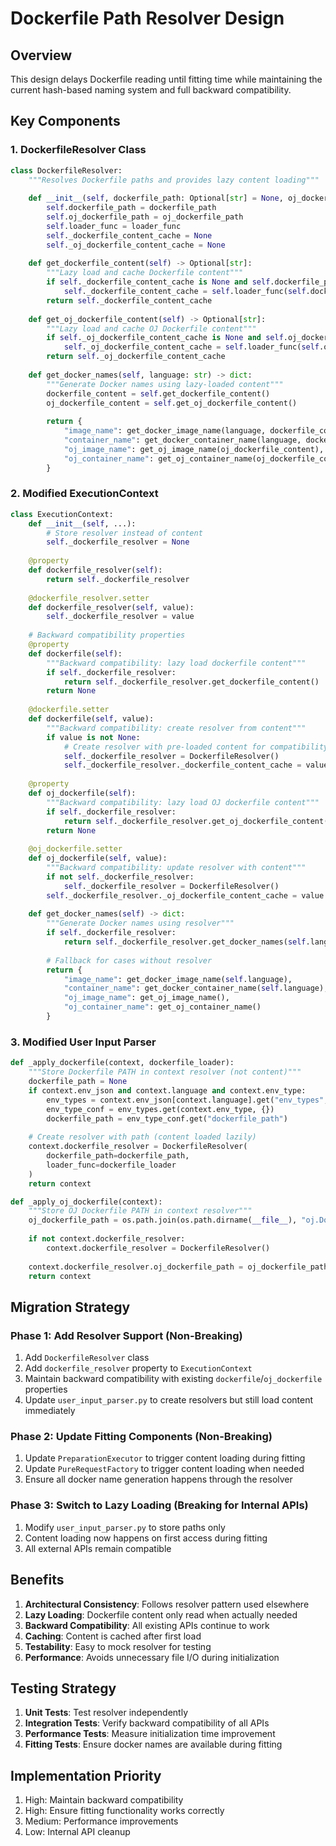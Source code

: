 # Dockerfile Path Resolver Design

## Overview
This design delays Dockerfile reading until fitting time while maintaining the current hash-based naming system and full backward compatibility.

## Key Components

### 1. DockerfileResolver Class
```python
class DockerfileResolver:
    """Resolves Dockerfile paths and provides lazy content loading"""
    
    def __init__(self, dockerfile_path: Optional[str] = None, oj_dockerfile_path: Optional[str] = None, loader_func: Callable = None):
        self.dockerfile_path = dockerfile_path
        self.oj_dockerfile_path = oj_dockerfile_path
        self.loader_func = loader_func
        self._dockerfile_content_cache = None
        self._oj_dockerfile_content_cache = None
    
    def get_dockerfile_content(self) -> Optional[str]:
        """Lazy load and cache Dockerfile content"""
        if self._dockerfile_content_cache is None and self.dockerfile_path:
            self._dockerfile_content_cache = self.loader_func(self.dockerfile_path)
        return self._dockerfile_content_cache
    
    def get_oj_dockerfile_content(self) -> Optional[str]:
        """Lazy load and cache OJ Dockerfile content"""
        if self._oj_dockerfile_content_cache is None and self.oj_dockerfile_path:
            self._oj_dockerfile_content_cache = self.loader_func(self.oj_dockerfile_path)
        return self._oj_dockerfile_content_cache
    
    def get_docker_names(self, language: str) -> dict:
        """Generate Docker names using lazy-loaded content"""
        dockerfile_content = self.get_dockerfile_content()
        oj_dockerfile_content = self.get_oj_dockerfile_content()
        
        return {
            "image_name": get_docker_image_name(language, dockerfile_content),
            "container_name": get_docker_container_name(language, dockerfile_content),
            "oj_image_name": get_oj_image_name(oj_dockerfile_content),
            "oj_container_name": get_oj_container_name(oj_dockerfile_content)
        }
```

### 2. Modified ExecutionContext
```python
class ExecutionContext:
    def __init__(self, ...):
        # Store resolver instead of content
        self._dockerfile_resolver = None
    
    @property
    def dockerfile_resolver(self):
        return self._dockerfile_resolver
    
    @dockerfile_resolver.setter 
    def dockerfile_resolver(self, value):
        self._dockerfile_resolver = value
    
    # Backward compatibility properties
    @property
    def dockerfile(self):
        """Backward compatibility: lazy load dockerfile content"""
        if self._dockerfile_resolver:
            return self._dockerfile_resolver.get_dockerfile_content()
        return None
    
    @dockerfile.setter
    def dockerfile(self, value):
        """Backward compatibility: create resolver from content"""
        if value is not None:
            # Create resolver with pre-loaded content for compatibility
            self._dockerfile_resolver = DockerfileResolver()
            self._dockerfile_resolver._dockerfile_content_cache = value
    
    @property 
    def oj_dockerfile(self):
        """Backward compatibility: lazy load OJ dockerfile content"""
        if self._dockerfile_resolver:
            return self._dockerfile_resolver.get_oj_dockerfile_content()
        return None
    
    @oj_dockerfile.setter
    def oj_dockerfile(self, value):
        """Backward compatibility: update resolver with content"""
        if not self._dockerfile_resolver:
            self._dockerfile_resolver = DockerfileResolver()
        self._dockerfile_resolver._oj_dockerfile_content_cache = value
    
    def get_docker_names(self) -> dict:
        """Generate Docker names using resolver"""
        if self._dockerfile_resolver:
            return self._dockerfile_resolver.get_docker_names(self.language)
        
        # Fallback for cases without resolver
        return {
            "image_name": get_docker_image_name(self.language),
            "container_name": get_docker_container_name(self.language),
            "oj_image_name": get_oj_image_name(),
            "oj_container_name": get_oj_container_name()
        }
```

### 3. Modified User Input Parser
```python
def _apply_dockerfile(context, dockerfile_loader):
    """Store Dockerfile PATH in context resolver (not content)"""
    dockerfile_path = None
    if context.env_json and context.language and context.env_type:
        env_types = context.env_json[context.language].get("env_types", {})
        env_type_conf = env_types.get(context.env_type, {})
        dockerfile_path = env_type_conf.get("dockerfile_path")
    
    # Create resolver with path (content loaded lazily)
    context.dockerfile_resolver = DockerfileResolver(
        dockerfile_path=dockerfile_path,
        loader_func=dockerfile_loader
    )
    return context

def _apply_oj_dockerfile(context):
    """Store OJ Dockerfile PATH in context resolver"""
    oj_dockerfile_path = os.path.join(os.path.dirname(__file__), "oj.Dockerfile")
    
    if not context.dockerfile_resolver:
        context.dockerfile_resolver = DockerfileResolver()
    
    context.dockerfile_resolver.oj_dockerfile_path = oj_dockerfile_path
    return context
```

## Migration Strategy

### Phase 1: Add Resolver Support (Non-Breaking)
1. Add `DockerfileResolver` class
2. Add `dockerfile_resolver` property to `ExecutionContext`
3. Maintain backward compatibility with existing `dockerfile`/`oj_dockerfile` properties
4. Update `user_input_parser.py` to create resolvers but still load content immediately

### Phase 2: Update Fitting Components (Non-Breaking)
1. Update `PreparationExecutor` to trigger content loading during fitting
2. Update `PureRequestFactory` to trigger content loading when needed
3. Ensure all docker name generation happens through the resolver

### Phase 3: Switch to Lazy Loading (Breaking for Internal APIs)
1. Modify `user_input_parser.py` to store paths only
2. Content loading now happens on first access during fitting
3. All external APIs remain compatible

## Benefits

1. **Architectural Consistency**: Follows resolver pattern used elsewhere
2. **Lazy Loading**: Dockerfile content only read when actually needed
3. **Backward Compatibility**: All existing APIs continue to work
4. **Caching**: Content is cached after first load
5. **Testability**: Easy to mock resolver for testing
6. **Performance**: Avoids unnecessary file I/O during initialization

## Testing Strategy

1. **Unit Tests**: Test resolver independently
2. **Integration Tests**: Verify backward compatibility of all APIs
3. **Performance Tests**: Measure initialization time improvement
4. **Fitting Tests**: Ensure docker names are available during fitting

## Implementation Priority

1. High: Maintain backward compatibility
2. High: Ensure fitting functionality works correctly  
3. Medium: Performance improvements
4. Low: Internal API cleanup